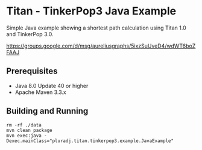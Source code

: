 Titan - TinkerPop3 Java Example
===============================

Simple Java example showing a shortest path calculation using Titan 1.0 and TinkerPop 3.0.

https://groups.google.com/d/msg/aureliusgraphs/5ixzSuUveD4/wdWT6boZFAAJ

## Prerequisites

* Java 8.0 Update 40 or higher
* Apache Maven 3.3.x

## Building and Running

```
rm -rf ./data
mvn clean package
mvn exec:java -Dexec.mainClass="pluradj.titan.tinkerpop3.example.JavaExample"
```